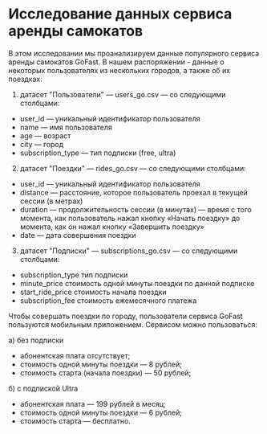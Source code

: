 ﻿# Исследование данных сервиса аренды самокатов

В этом исследовании мы проанализируем данные популярного сервиса аренды самокатов GoFast. В нашем распоряжении - данные о некоторых пользователях из нескольких городов, а также об их поездках:

1. датасет "Пользователи" — users_go.csv — со следующими столбцами:

- user_id — уникальный идентификатор пользователя
- name — имя пользователя
- age — возраст
- city — город
- subscription_type — тип подписки (free, ultra)

2) датасет "Поездки" — rides_go.csv — со следующими столбцами:

- user_id — уникальный идентификатор пользователя
- distance — расстояние, которое пользователь проехал в текущей сессии (в метрах)
- duration — продолжительность сессии (в минутах) — время с того момента, как пользователь нажал кнопку «Начать поездку» до момента, как он нажал кнопку «Завершить поездку»
- date — дата совершения поездки

3) датасет "Подписки" — subscriptions_go.csv — со следующими столбцами:

- subscription_type тип подписки
- minute_price стоимость одной минуты поездки по данной подписке
- start_ride_price стоимость начала поездки
- subscription_fee стоимость ежемесячного платежа

Чтобы совершать поездки по городу, пользователи сервиса GoFast пользуются мобильным приложением. Сервисом можно пользоваться:

а) без подписки

- абонентская плата отсутствует;
- стоимость одной минуты поездки — 8 рублей;
- стоимость старта (начала поездки) — 50 рублей;

б) с подпиской Ultra

- абонентская плата — 199 рублей в месяц;
- стоимость одной минуты поездки — 6 рублей;
- стоимость старта — бесплатно.
